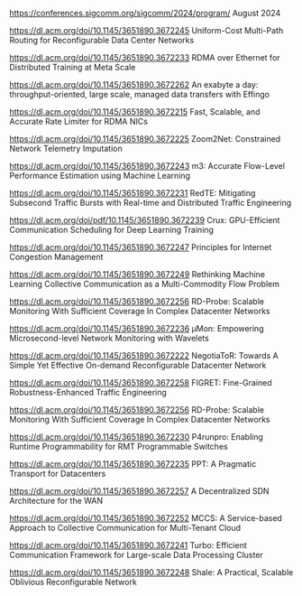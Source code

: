 https://conferences.sigcomm.org/sigcomm/2024/program/
August 2024

https://dl.acm.org/doi/10.1145/3651890.3672245
Uniform-Cost Multi-Path Routing for Reconfigurable Data Center Networks

https://dl.acm.org/doi/10.1145/3651890.3672233
RDMA over Ethernet for Distributed Training at Meta Scale

https://dl.acm.org/doi/10.1145/3651890.3672262
An exabyte a day: throughput-oriented, large scale, managed data transfers with Effingo

https://dl.acm.org/doi/10.1145/3651890.3672215
Fast, Scalable, and Accurate Rate Limiter for RDMA NICs

https://dl.acm.org/doi/10.1145/3651890.3672225
Zoom2Net: Constrained Network Telemetry Imputation

https://dl.acm.org/doi/10.1145/3651890.3672243
m3: Accurate Flow-Level Performance Estimation using Machine Learning

https://dl.acm.org/doi/10.1145/3651890.3672231
RedTE: Mitigating Subsecond Traffic Bursts with Real-time and Distributed Traffic Engineering

https://dl.acm.org/doi/pdf/10.1145/3651890.3672239
Crux: GPU-Efficient Communication Scheduling for Deep Learning Training

https://dl.acm.org/doi/10.1145/3651890.3672247
Principles for Internet Congestion Management

https://dl.acm.org/doi/10.1145/3651890.3672249
Rethinking Machine Learning Collective Communication as a Multi-Commodity Flow Problem

https://dl.acm.org/doi/10.1145/3651890.3672256
RD-Probe: Scalable Monitoring With Sufficient Coverage In Complex Datacenter Networks

https://dl.acm.org/doi/10.1145/3651890.3672236
μMon: Empowering Microsecond-level Network Monitoring with Wavelets

https://dl.acm.org/doi/10.1145/3651890.3672222
NegotiaToR: Towards A Simple Yet Effective On-demand Reconfigurable Datacenter Network

https://dl.acm.org/doi/10.1145/3651890.3672258
FIGRET: Fine-Grained Robustness-Enhanced Traffic Engineering


https://dl.acm.org/doi/10.1145/3651890.3672256
RD-Probe: Scalable Monitoring With Sufficient Coverage In Complex Datacenter Networks

https://dl.acm.org/doi/10.1145/3651890.3672230
P4runpro: Enabling Runtime Programmability for RMT Programmable Switches

https://dl.acm.org/doi/10.1145/3651890.3672235
PPT: A Pragmatic Transport for Datacenters

https://dl.acm.org/doi/10.1145/3651890.3672257
A Decentralized SDN Architecture for the WAN


https://dl.acm.org/doi/10.1145/3651890.3672252
MCCS: A Service-based Approach to Collective Communication for Multi-Tenant Cloud

https://dl.acm.org/doi/10.1145/3651890.3672241
Turbo: Efficient Communication Framework for Large-scale Data Processing Cluster

https://dl.acm.org/doi/10.1145/3651890.3672248
Shale: A Practical, Scalable Oblivious Reconfigurable Network

